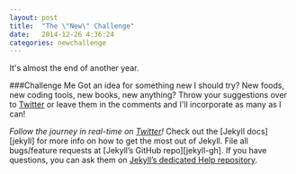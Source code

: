 ```yaml
---
layout: post
title:  "The \"New\" Challenge"
date:   2014-12-26 4:36:24
categories: newchallenge
---
```

It's almost the end of another year. 

###Challenge Me
Got an idea for something new I should try? New foods, new coding tools, new books, new anything? Throw your suggestions over to [Twitter][twitter] or leave them in the comments and I'll incorporate as many as I can!

_Follow the journey in real-time on [Twitter][twitter]!_
Check out the [Jekyll docs][jekyll] for more info on how to get the most out of Jekyll. File all bugs/feature requests at [Jekyll’s GitHub repo][jekyll-gh]. If you have questions, you can ask them on [Jekyll’s dedicated Help repository][jekyll-help].

[twitter]: http://twitter.com/arielle_van
[blog]: http://blog.ariari.io
[jekyll-help]: https://github.com/jekyll/jekyll-help
